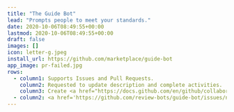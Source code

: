 ```yaml
---
title: "The Guide Bot"
lead: "Prompts people to meet your standards."
date: 2020-10-06T08:49:55+00:00
lastmod: 2020-10-06T08:49:55+00:00
draft: false
images: []
icon: letter-g.jpeg
install_url: https://github.com/marketplace/guide-bot
app_image: pr-failed.jpg
rows:
  - column1: Supports Issues and Pull Requests.
    column2: Requested to update description and complete activities.
    column3: Create <a href="https://docs.github.com/en/github/collaborating-with-pull-requests/collaborating-on-repositories-with-code-quality-features/about-status-checks">Status Checks</a> on Pull Requests.
  - column2: <a href='https://github.com/review-bots/guide-bot/issues/new' target='_blank'>Raise an Issue</a>
---
```

